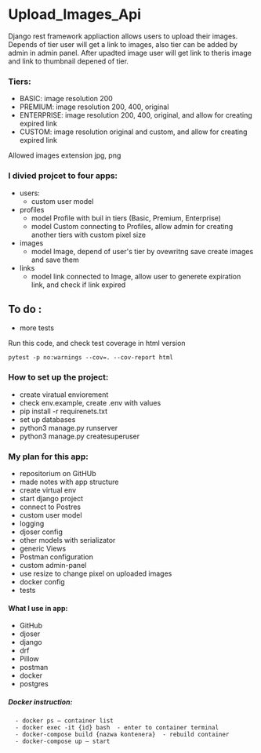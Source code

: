 # Upload_Images_Api

Django rest framework appliaction allows users to upload their images. Depends of tier user will get a link to images,
also tier can be added by admin in admin panel. 
After upadted image user will get link to theris image and link to thumbnail depened of tier. 

### Tiers:
- BASIC: image resolution 200
- PREMIUM: image resolution 200, 400, original
- ENTERPRISE: image resolution 200, 400, original, and allow for creating expired link
- CUSTOM: image resolution original and custom, and allow for creating expired link

Allowed images extension jpg, png

### I divied projcet to four apps:
- users:
  - custom user model
- profiles 
  - model Profile with buil in tiers (Basic, Premium, Enterprise)
  - model Custom connecting to Profiles, allow admin for creating another tiers with custom pixel size
- images
  - model Image, depend of user's tier by ovewritng save create images and save them
- links
  - model link connected to Image, allow user to generete expiration link, and check if link expired
  

## To do :
- more tests

Run this code, and check test coverage in html version
```
pytest -p no:warnings --cov=. --cov-report html
```

### How to set up the project:
- create viratual enviorement
- check env.example, create .env with values
- pip install -r requirenets.txt
- set up databases
- python3 manage.py runserver
- python3 manage.py createsuperuser

### My plan for this app:
- repositorium on GitHUb
- made notes with app structure
- create virtual env
- start django project
- connect to Postres
- custom user model
- logging
- djoser config
- other models with serializator
- generic Views
- Postman configuration
- custom admin-panel
- use resize to change pixel on uploaded images
- docker config
- tests


#### What I use in app:
- GitHub
- djoser
- django
- drf
- Pillow
- postman
- docker
- postgres

##### Docker instruction:
```
  - docker ps – container list 
  - docker exec -it {id} bash  - enter to container terminal
  - docker-compose build {nazwa kontenera}  - rebuild container
  - docker-compose up – start 
```
